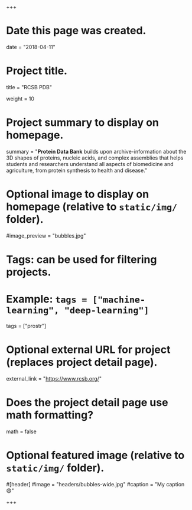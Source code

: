 +++
# Date this page was created.
date = "2018-04-11"

# Project title.
title = "RCSB PDB"

weight = 10
# Project summary to display on homepage.
summary = "**Protein Data Bank** builds upon archive-information about the 3D shapes of proteins, nucleic acids, and complex assemblies that helps students and researchers understand all aspects of biomedicine and agriculture, from protein synthesis to health and disease."

# Optional image to display on homepage (relative to `static/img/` folder).
#image_preview = "bubbles.jpg"

# Tags: can be used for filtering projects.
# Example: `tags = ["machine-learning", "deep-learning"]`
tags = ["prostr"]

# Optional external URL for project (replaces project detail page).
external_link = "https://www.rcsb.org/"

# Does the project detail page use math formatting?
math = false

# Optional featured image (relative to `static/img/` folder).
#[header]
#image = "headers/bubbles-wide.jpg"
#caption = "My caption :smile:"


+++
